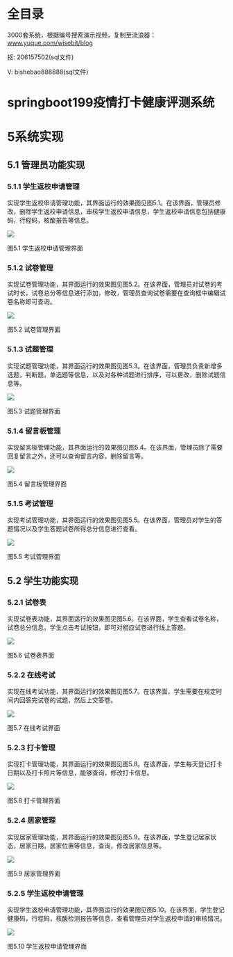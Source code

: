 # 全目录

3000套系统，根据编号搜索演示视频，复制至流浪器：www.yuque.com/wisebit/blog


<p>抠: 206157502(sql文件)</p>
<p>V: bishebao888888(sql文件)</p>


# springboot199疫情打卡健康评测系统
# 5系统实现
## 5.1 管理员功能实现
### 5.1.1 学生返校申请管理
实现学生返校申请管理功能，其界面运行的效果图见图5.1。在该界面，管理员修改，删除学生返校申请信息，审核学生返校申请信息，学生返校申请信息包括健康码，行程码，核酸报告等信息。

![](/md/blog.015.png)

图5.1 学生返校申请管理界面
### 5.1.2 试卷管理
实现试卷管理功能，其界面运行的效果图见图5.2。在该界面，管理员对试卷的考试时长，试卷总分等信息进行添加，修改，管理员查询试卷需要在查询框中编辑试卷名称即可查询。

![](/md/blog.016.png)

图5.2 试卷管理界面
### 5.1.3 试题管理
实现试题管理功能，其界面运行的效果图见图5.3。在该界面，管理员负责新增多选题，判断题，单选题等信息，以及对各种试题进行排序，可以更改，删除试题信息等。

![](/md/blog.017.png)

图5.3 试题管理界面
### 5.1.4 留言板管理
实现留言板管理功能，其界面运行的效果图见图5.4。在该界面，管理员除了需要回复留言之外，还可以查询留言内容，删除留言等。

![](/md/blog.018.png)

图5.4 留言板管理界面
### 5.1.5 考试管理
实现考试管理功能，其界面运行的效果图见图5.5。在该界面，管理员对学生的答题情况以及学生答题试卷所得总分信息进行查看。

![](/md/blog.019.png)

图5.5 考试管理界面
## 5.2 学生功能实现
### 5.2.1 试卷表
实现试卷表功能，其界面运行的效果图见图5.6。在该界面，学生查看试卷名称，试卷总分信息，学生点击考试按钮，即可对相应试卷进行线上答题。

![](/md/blog.020.png)

图5.6 试卷表界面
### 5.2.2 在线考试
实现在线考试功能，其界面运行的效果图见图5.7。在该界面，学生需要在规定时间内回答完试卷的试题，然后上交答卷。

![](/md/blog.021.png)

图5.7 在线考试界面
### 5.2.3 打卡管理
实现打卡管理功能，其界面运行的效果图见图5.8。在该界面，学生每天登记打卡日期以及打卡照片等信息，能够查询，修改打卡信息。

![](/md/blog.022.png)

图5.8 打卡管理界面
### 5.2.4 居家管理
实现居家管理功能，其界面运行的效果图见图5.9。在该界面，学生登记居家状态，居家日期，居家位置等信息，查询，修改居家信息等。

![](/md/blog.023.png)

图5.9 居家管理界面
### 5.2.5 学生返校申请管理
实现学生返校申请管理功能，其界面运行的效果图见图5.10。在该界面，学生登记健康码，行程码，核酸检测报告等信息，查看管理员对学生返校申请的审核情况。

![](/md/blog.024.png)

图5.10 学生返校申请管理界面

